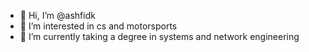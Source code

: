 - 👋 Hi, I’m @ashfidk
- 👀 I’m interested in cs and motorsports
- 🌱 I’m currently taking a degree in systems and network engineering 

<!---
ashfidk/ashfidk is a ✨ special ✨ repository because its `README.md` (this file) appears on your GitHub profile.
You can click the Preview link to take a look at your changes.
--->

